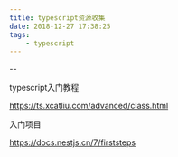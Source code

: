```yaml
---
title: typescript资源收集
date: 2018-12-27 17:38:25
tags:
	- typescript
---
```






--

typescript入门教程

https://ts.xcatliu.com/advanced/class.html



入门项目

https://docs.nestjs.cn/7/firststeps









